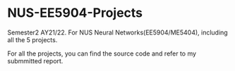 # NUS-EE5904-Projects
Semester2 AY21/22. For NUS Neural Networks(EE5904/ME5404), including all the 5 projects.

For all the projects, you can find the source code and refer to my submmitted report.
